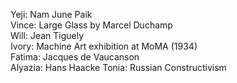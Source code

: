 Yeji: Nam June Paik  
Vince: Large Glass by Marcel Duchamp  
Will: Jean Tiguely  
Ivory: Machine Art exhibition at MoMA (1934)  
Fatima: Jacques de Vaucanson  
Alyazia: Hans Haacke
Tonia: Russian Constructivism

